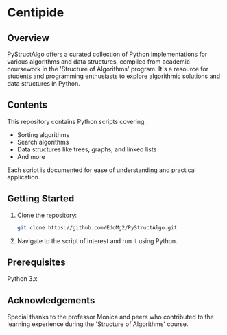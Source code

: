 # Centipide

## Overview
PyStructAlgo offers a curated collection of Python implementations for various algorithms and data structures, compiled from academic coursework in the 'Structure of Algorithms' program. It's a resource for students and programming enthusiasts to explore algorithmic solutions and data structures in Python.

## Contents
This repository contains Python scripts covering:
- Sorting algorithms
- Search algorithms
- Data structures like trees, graphs, and linked lists
- And more

Each script is documented for ease of understanding and practical application.

## Getting Started
1. Clone the repository:
   ```sh
   git clone https://github.com/EdoMg2/PyStructAlgo.git
2. Navigate to the script of interest and run it using Python.
## Prerequisites
Python 3.x


## Acknowledgements
Special thanks to the professor Monica and peers who contributed to the learning experience during the 'Structure of Algorithms' course.
